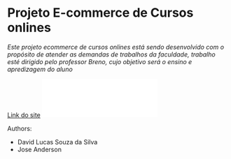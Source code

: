 # Projeto E-commerce de Cursos onlines

*Este projeto ecommerce de cursos onlines está sendo desenvolvido com o propósito de atender as demandas de trabalhos da faculdade, trabalho esté dirigido pelo professor Breno, cujo objetivo será o ensino e apredizagem do aluno*


[Link do site](https://gtdavid.github.io/cursos-online "Cursos Onlines")
![Header Background](/img/lightbox/default-skin.png "Imagem cabeçalho")

Authors: 
* David Lucas Souza da Silva
* Jose Anderson
